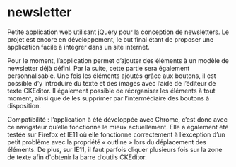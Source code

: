 # newsletter

Petite application web utilisant jQuery pour la conception de newsletters. Le projet est encore en développement, le but final étant de proposer une application facile à intégrer dans un site internet.

Pour le moment, l’application permet d’ajouter des éléments à un modèle de newsletter déjà défini. Par la suite, cette partie sera également personnalisable. Une fois les éléments ajoutés grâce aux boutons, il est possible d’y introduire du texte et des images avec l’aide de l’éditeur de texte CKEditor. Il également possible de réorganiser les éléments à tout moment, ainsi que de les supprimer par l’intermédiaire des boutons à disposition.

Compatibilité : l’application à été développée avec Chrome, c’est donc  avec ce navigateur qu’elle fonctionne le mieux actuellement. Elle a également été testée sur Firefox et IE11 où elle fonctionne correctement à l’exception d’un petit problème avec la propriété « outline » lors du déplacement des éléments. De plus, sur IE11, il faut parfois cliquer plusieurs fois sur la zone de texte afin d'obtenir la barre d’outils CKEditor. 
